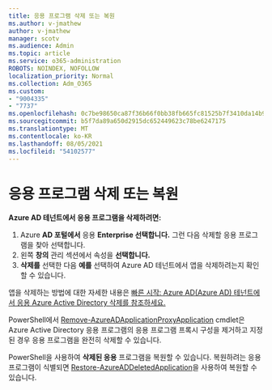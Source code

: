 ```yaml
---
title: 응용 프로그램 삭제 또는 복원
ms.author: v-jmathew
author: v-jmathew
manager: scotv
ms.audience: Admin
ms.topic: article
ms.service: o365-administration
ROBOTS: NOINDEX, NOFOLLOW
localization_priority: Normal
ms.collection: Adm_O365
ms.custom:
- "9004335"
- "7737"
ms.openlocfilehash: 0c7be98650ca87f36b66f0bb38fb665fc81525b7f3410da14b99fb67468c1e73
ms.sourcegitcommit: b5f7da89a650d2915dc652449623c78be6247175
ms.translationtype: MT
ms.contentlocale: ko-KR
ms.lasthandoff: 08/05/2021
ms.locfileid: "54102577"
---
```

# <a name="delete-or-restore-applications"></a>응용 프로그램 삭제 또는 복원

**Azure AD 테넌트에서 응용 프로그램을 삭제하려면:**

1. Azure **AD 포털에서** 응용 **Enterprise 선택합니다.** 그런 다음 삭제할 응용 프로그램을 찾아 선택합니다.
2. 왼쪽 **창의** 관리 섹션에서 속성을 **선택합니다.**
3. **삭제를** 선택한 다음 **예를** 선택하여 Azure AD 테넌트에서 앱을 삭제하려는지 확인할 수 있습니다.

앱을 삭제하는 방법에 대한 자세한 내용은 [빠른 시작: Azure AD(Azure AD) 테넌트에서 응용 Azure Active Directory 삭제를 참조하세요.](https://docs.microsoft.com/azure/active-directory/manage-apps/delete-application-portal#delete-an-application-from-your-azure-ad-tenant)

PowerShell에서 [Remove-AzureADApplicationProxyApplication](https://docs.microsoft.com/powershell/module/azuread/remove-azureadapplicationproxyapplication) cmdlet은 Azure Active Directory 응용 프로그램의 응용 프로그램 프록시 구성을 제거하고 지정된 경우 응용 프로그램을 완전히 삭제할 수 있습니다.

PowerShell을 사용하여 **삭제된 응용** 프로그램을 복원할 수 있습니다. 복원하려는 응용 프로그램이 식별되면 [Restore-AzureADDeletedApplication](https://docs.microsoft.com/powershell/module/azuread/restore-azureaddeletedapplication)을 사용하여 복원할 수 있습니다.
